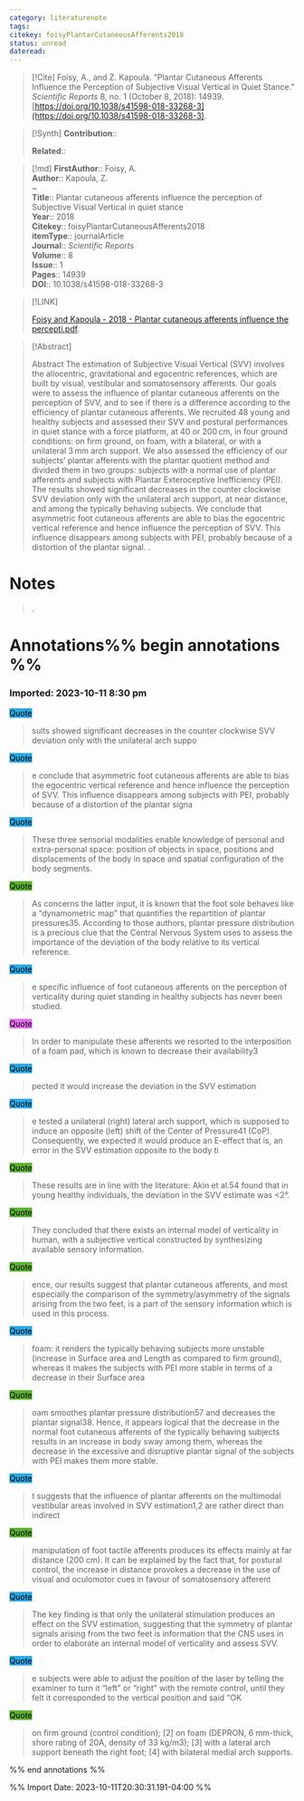 ```yaml
---
category: literaturenote
tags: 
citekey: foisyPlantarCutaneousAfferents2018
status: unread
dateread:
---
```


> [!Cite]
> Foisy, A., and Z. Kapoula. “Plantar Cutaneous Afferents Influence the Perception of Subjective Visual Vertical in Quiet Stance.” _Scientific Reports_ 8, no. 1 (October 8, 2018): 14939. [https://doi.org/10.1038/s41598-018-33268-3](https://doi.org/10.1038/s41598-018-33268-3).

>[!Synth]
>**Contribution**:: 
>
>**Related**:: 
>

>[!md]
> **FirstAuthor**:: Foisy, A.  
> **Author**:: Kapoula, Z.  
~    
> **Title**:: Plantar cutaneous afferents influence the perception of Subjective Visual Vertical in quiet stance  
> **Year**:: 2018   
> **Citekey**:: foisyPlantarCutaneousAfferents2018  
> **itemType**:: journalArticle  
> **Journal**:: *Scientific Reports*  
> **Volume**:: 8  
> **Issue**:: 1   
> **Pages**:: 14939  
> **DOI**:: 10.1038/s41598-018-33268-3    

> [!LINK] 
>
>  [Foisy and Kapoula - 2018 - Plantar cutaneous afferents influence the percepti.pdf](file://C:\Users\emzpe\Zotero\storage\XS5LLF4T\Foisy%20and%20Kapoula%20-%202018%20-%20Plantar%20cutaneous%20afferents%20influence%20the%20percepti.pdf).

> [!Abstract]
>
> Abstract
            The estimation of Subjective Visual Vertical (SVV) involves the allocentric, gravitational and egocentric references, which are built by visual, vestibular and somatosensory afferents. Our goals were to assess the influence of plantar cutaneous afferents on the perception of SVV, and to see if there is a difference according to the efficiency of plantar cutaneous afferents. We recruited 48 young and healthy subjects and assessed their SVV and postural performances in quiet stance with a force platform, at 40 or 200 cm, in four ground conditions: on firm ground, on foam, with a bilateral, or with a unilateral 3 mm arch support. We also assessed the efficiency of our subjects’ plantar afferents with the plantar quotient method and divided them in two groups: subjects with a normal use of plantar afferents and subjects with Plantar Exteroceptive Inefficiency (PEI). The results showed significant decreases in the counter clockwise SVV deviation only with the unilateral arch support, at near distance, and among the typically behaving subjects. We conclude that asymmetric foot cutaneous afferents are able to bias the egocentric vertical reference and hence influence the perception of SVV. This influence disappears among subjects with PEI, probably because of a distortion of the plantar signal.
>.
> 
# Notes
>.


# Annotations%% begin annotations %%


### Imported: 2023-10-11 8:30 pm



<mark style="background-color: #2ea8e5">Quote</mark>
> sults showed significant decreases in the counter clockwise SVV deviation only with the unilateral arch suppo

<mark style="background-color: #2ea8e5">Quote</mark>
> e conclude that asymmetric foot cutaneous afferents are able to bias the egocentric vertical reference and hence influence the perception of SVV. This influence disappears among subjects with PEI, probably because of a distortion of the plantar signa

<mark style="background-color: #2ea8e5">Quote</mark>
> These three sensorial modalities enable knowledge of personal and extra-personal space: position of objects in space, positions and displacements of the body in space and spatial configuration of the body segments.

<mark style="background-color: #5fb236">Quote</mark>
> As concerns the latter input, it is known that the foot sole behaves like a “dynamometric map” that quantifies the repartition of plantar pressures35. According to those authors, plantar pressure distribution is a precious clue that the Central Nervous System uses to assess the importance of the deviation of the body relative to its vertical reference.

<mark style="background-color: #2ea8e5">Quote</mark>
> e specific influence of foot cutaneous afferents on the perception of verticality during quiet standing in healthy subjects has never been studied.

<mark style="background-color: #e56eee">Quote</mark>
> In order to manipulate these afferents we resorted to the interposition of a foam pad, which is known to decrease their availability3

<mark style="background-color: #2ea8e5">Quote</mark>
> pected it would increase the deviation in the SVV estimation

<mark style="background-color: #2ea8e5">Quote</mark>
> e tested a unilateral (right) lateral arch support, which is supposed to induce an opposite (left) shift of the Center of Pressure41 (CoP). Consequently, we expected it would produce an E-effect that is, an error in the SVV estimation opposite to the body ti

<mark style="background-color: #5fb236">Quote</mark>
> These results are in line with the literature: Akin et al.54 found that in young healthy individuals, the deviation in the SVV estimate was <2°.

<mark style="background-color: #5fb236">Quote</mark>
> They concluded that there exists an internal model of verticality in human, with a subjective vertical constructed by synthesizing available sensory information.

<mark style="background-color: #5fb236">Quote</mark>
> ence, our results suggest that plantar cutaneous afferents, and most especially the comparison of the symmetry/asymmetry of the signals arising from the two feet, is a part of the sensory information which is used in this process.

<mark style="background-color: #2ea8e5">Quote</mark>
> foam: it renders the typically behaving subjects more unstable (increase in Surface area and Length as compared to firm ground), whereas it makes the subjects with PEI more stable in terms of a decrease in their Surface area

<mark style="background-color: #5fb236">Quote</mark>
> oam smoothes plantar pressure distribution57 and decreases the plantar signal38. Hence, it appears logical that the decrease in the normal foot cutaneous afferents of the typically behaving subjects results in an increase in body sway among them, whereas the decrease in the excessive and disruptive plantar signal of the subjects with PEI makes them more stable.

<mark style="background-color: #2ea8e5">Quote</mark>
> t suggests that the influence of plantar afferents on the multimodal vestibular areas involved in SVV estimation1,2 are rather direct than indirect

<mark style="background-color: #5fb236">Quote</mark>
> manipulation of foot tactile afferents produces its effects mainly at far distance (200 cm). It can be explained by the fact that, for postural control, the increase in distance provokes a decrease in the use of visual and oculomotor cues in favour of somatosensory afferent

<mark style="background-color: #2ea8e5">Quote</mark>
> The key finding is that only the unilateral stimulation produces an effect on the SVV estimation, suggesting that the symmetry of plantar signals arising from the two feet is information that the CNS uses in order to elaborate an internal model of verticality and assess SVV.

<mark style="background-color: #2ea8e5">Quote</mark>
> e subjects were able to adjust the position of the laser by telling the examiner to turn it “left” or “right” with the remote control, until they felt it corresponded to the vertical position and said “OK

<mark style="background-color: #5fb236">Quote</mark>
> on firm ground (control condition); [2] on foam (DEPRON, 6 mm-thick, shore rating of 20A, density of 33 kg/m3); [3] with a lateral arch support beneath the right foot; [4] with bilateral medial arch supports.


> 


%% end annotations %%

%% Import Date: 2023-10-11T20:30:31.191-04:00 %%
